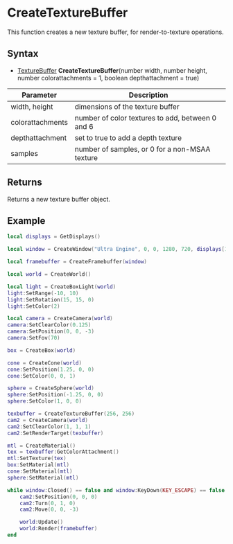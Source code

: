 # CreateTextureBuffer

This function creates a new texture buffer, for render-to-texture operations.

## Syntax

- [TextureBuffer](TextureBuffer.md) **CreateTextureBuffer**(number width, number height, number colorattachments = 1, boolean depthattachment = true)

| Parameter | Description |
|---|---|
| width, height | dimensions of the texture buffer |
| colorattachments | number of color textures to add, between 0 and 6 |
| depthattachment | set to true to add a depth texture |
| samples | number of samples, or 0 for a non-MSAA texture |

## Returns

Returns a new texture buffer object.

## Example

```lua
local displays = GetDisplays()

local window = CreateWindow("Ultra Engine", 0, 0, 1280, 720, displays[1], WINDOW_CENTER | WINDOW_TITLEBAR)

local framebuffer = CreateFramebuffer(window)

local world = CreateWorld()

local light = CreateBoxLight(world)
light:SetRange(-10, 10)
light:SetRotation(15, 15, 0)
light:SetColor(2)

local camera = CreateCamera(world)
camera:SetClearColor(0.125)
camera:SetPosition(0, 0, -3)
camera:SetFov(70)

box = CreateBox(world)

cone = CreateCone(world)
cone:SetPosition(1.25, 0, 0)
cone:SetColor(0, 0, 1)

sphere = CreateSphere(world)
sphere:SetPosition(-1.25, 0, 0)
sphere:SetColor(1, 0, 0)

texbuffer = CreateTextureBuffer(256, 256)
cam2 = CreateCamera(world)
cam2:SetClearColor(1, 1, 1)
cam2:SetRenderTarget(texbuffer)

mtl = CreateMaterial()
tex = texbuffer:GetColorAttachment()
mtl:SetTexture(tex)
box:SetMaterial(mtl)
cone:SetMaterial(mtl)
sphere:SetMaterial(mtl)

while window:Closed() == false and window:KeyDown(KEY_ESCAPE) == false do
    cam2:SetPosition(0, 0, 0)
    cam2:Turn(0, 1, 0)
    cam2:Move(0, 0, -3)

    world:Update()
    world:Render(framebuffer)
end
```

